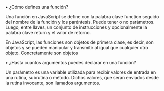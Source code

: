 • ¿Cómo defines una función?

Una función en JavaScript se define con la palabra clave function seguido del nombre de la función y los paréntesis. Puede tener o no parámetros. Luego, entre llaves, un conjunto de instrucciones y opcionalmente la palabra clave return y el valor de retorno.

En JavaScript, las funciones son objetos de primera clase, es decir, son objetos y se pueden manipular y transmitir al igual que cualquier otro objeto. Concretamente son objetos


• ¿Hasta cuantos argumentos puedes declarar en una función?

Un parámetro es una variable utilizada para recibir valores de entrada en una rutina, subrutina o método. Dichos valores, que serán enviados desde la rutina invocante, son llamados argumentos.
